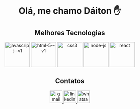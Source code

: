 
<div>
  <h1 align="center">Olá, me chamo Dáiton ✋</h1>
  <h2 align="center">Melhores Tecnologias</h1>
</div>
<div  align="center">
  <img width="80" height="80" src="https://img.icons8.com/color/80/javascript--v1.png" alt="javascript--v1"/>
  <img width="80" height="80" src="https://img.icons8.com/color/48/html-5--v1.png" alt="html-5--v1"/>
  <img width="80" height="80" src="https://img.icons8.com/stickers/100/css3.png" alt="css3"/>
  <img width="80" height="80" src="https://img.icons8.com/fluency/96/node-js.png" alt="node-js"/>
  <img width="80" height="80" src="https://img.icons8.com/officel/80/react.png" alt="react"/>
</div>
<div align="center">
  <h2 align="center">Contatos</h2>
  
  <a href="mailto: daitoncheis@gmail.com">
  <img width="40" height="40" src="https://img.icons8.com/fluency/48/gmail.png" alt="gmail"/>
  </a>

  <a href="https://www.linkedin.com/in/d%C3%A1iton-cheis-841b03100/">
  <img width="40" height="40" src="https://img.icons8.com/color/48/linkedin.png" alt="linkedin"/>
  </a>

  <a href="https://wa.me/+5521974287581">
  <img width="40" height="40" src="https://img.icons8.com/office/40/whatsapp--v1.png" alt="whatsapp--v1"/>
  </a>

  
</div>



